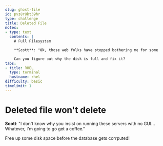 ```yaml
---
slug: ghost-file
id: pvz8r8kt39hr
type: challenge
title: Deleted File
notes:
- type: text
  contents: |
    # Full Filesystem

    **Scott**: "Ok, those web folks have stopped bothering me for some reason, guess they finally figured out THEIR problem.  Oh hey, not a big deal, but the database server's been alerting all night that it's disk is full.  I just ack'd it, those emails were really getting annoying."

    Can you figure out why the disk is full and fix it?
tabs:
- title: RHEL
  type: terminal
  hostname: rhel
difficulty: basic
timelimit: 1
---
```

# Deleted file won't delete

**Scott**: "I don't know why you insist on running these servers with no GUI... Whatever, I'm going to go get a coffee."

Free up some disk space before the database gets corrputed!